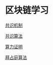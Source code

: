 # 区块链学习

[共识机制](https://github.com/dsky1990/blockchain/wiki/%E5%85%B1%E8%AF%86%E6%9C%BA%E5%88%B6)

[共识算法](https://github.com/dsky1990/blockchain/wiki/%E5%85%B1%E8%AF%86%E7%AE%97%E6%B3%95)

[算力证明](https://github.com/dsky1990/blockchain/wiki/%E7%AE%97%E5%8A%9B%E8%AF%81%E6%98%8E)

[拜占庭算法]()